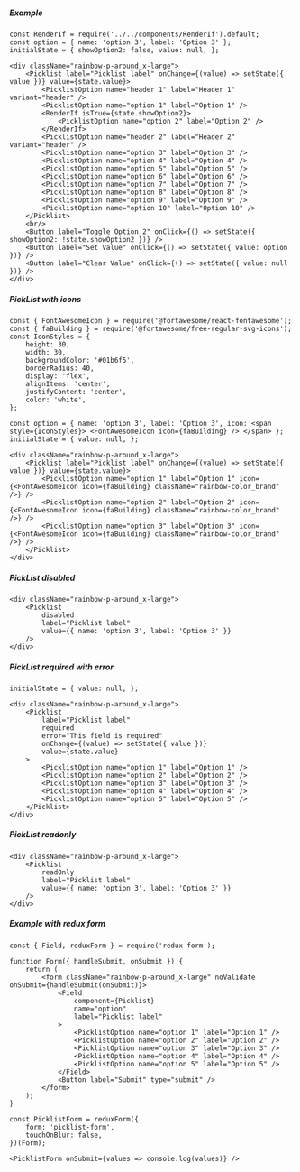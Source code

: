 ##### Example

    const RenderIf = require('../../components/RenderIf').default;
    const option = { name: 'option 3', label: 'Option 3' };
    initialState = { showOption2: false, value: null, };

    <div className="rainbow-p-around_x-large">
        <Picklist label="Picklist label" onChange={(value) => setState({ value })} value={state.value}>
            <PicklistOption name="header 1" label="Header 1" variant="header" />
            <PicklistOption name="option 1" label="Option 1" />
            <RenderIf isTrue={state.showOption2}>
                <PicklistOption name="option 2" label="Option 2" />
            </RenderIf>
            <PicklistOption name="header 2" label="Header 2" variant="header" />
            <PicklistOption name="option 3" label="Option 3" />
            <PicklistOption name="option 4" label="Option 4" />
            <PicklistOption name="option 5" label="Option 5" />
            <PicklistOption name="option 6" label="Option 6" />
            <PicklistOption name="option 7" label="Option 7" />
            <PicklistOption name="option 8" label="Option 8" />
            <PicklistOption name="option 9" label="Option 9" />
            <PicklistOption name="option 10" label="Option 10" />
        </Picklist>
        <br/>
        <Button label="Toggle Option 2" onClick={() => setState({ showOption2: !state.showOption2 })} />
        <Button label="Set Value" onClick={() => setState({ value: option })} />
        <Button label="Clear Value" onClick={() => setState({ value: null })} />
    </div>

##### PickList with icons

    const { FontAwesomeIcon } = require('@fortawesome/react-fontawesome');
    const { faBuilding } = require('@fortawesome/free-regular-svg-icons');
    const IconStyles = {
        height: 30,
        width: 30,
        backgroundColor: '#01b6f5',
        borderRadius: 40,
        display: 'flex',
        alignItems: 'center',
        justifyContent: 'center',
        color: 'white',
    };

    const option = { name: 'option 3', label: 'Option 3', icon: <span style={IconStyles}> <FontAwesomeIcon icon={faBuilding} /> </span> };
    initialState = { value: null, };

    <div className="rainbow-p-around_x-large">
        <Picklist label="Picklist label" onChange={(value) => setState({ value })} value={state.value}>
            <PicklistOption name="option 1" label="Option 1" icon={<FontAwesomeIcon icon={faBuilding} className="rainbow-color_brand" />} />
            <PicklistOption name="option 2" label="Option 2" icon={<FontAwesomeIcon icon={faBuilding} className="rainbow-color_brand" />} />
            <PicklistOption name="option 3" label="Option 3" icon={<FontAwesomeIcon icon={faBuilding} className="rainbow-color_brand" />} />
        </Picklist>
    </div>

##### PickList disabled

    <div className="rainbow-p-around_x-large">
        <Picklist
            disabled
            label="Picklist label"
            value={{ name: 'option 3', label: 'Option 3' }}
        />
    </div>

##### PickList required with error

    initialState = { value: null, };

    <div className="rainbow-p-around_x-large">
        <Picklist
            label="Picklist label"
            required
            error="This field is required"
            onChange={(value) => setState({ value })}
            value={state.value}
        >
            <PicklistOption name="option 1" label="Option 1" />
            <PicklistOption name="option 2" label="Option 2" />
            <PicklistOption name="option 3" label="Option 3" />
            <PicklistOption name="option 4" label="Option 4" />
            <PicklistOption name="option 5" label="Option 5" />
        </Picklist>
    </div>

##### PickList readonly

    <div className="rainbow-p-around_x-large">
        <Picklist
            readOnly
            label="Picklist label"
            value={{ name: 'option 3', label: 'Option 3' }}
        />
    </div>

##### Example with redux form

    const { Field, reduxForm } = require('redux-form');

    function Form({ handleSubmit, onSubmit }) {
        return (
            <form className="rainbow-p-around_x-large" noValidate onSubmit={handleSubmit(onSubmit)}>
                <Field
                    component={Picklist}
                    name="option"
                    label="Picklist label"
                >
                    <PicklistOption name="option 1" label="Option 1" />
                    <PicklistOption name="option 2" label="Option 2" />
                    <PicklistOption name="option 3" label="Option 3" />
                    <PicklistOption name="option 4" label="Option 4" />
                    <PicklistOption name="option 5" label="Option 5" />
                </Field>
                <Button label="Submit" type="submit" />
            </form>
        );
    }

    const PicklistForm = reduxForm({
        form: 'picklist-form',
        touchOnBlur: false,
    })(Form);

    <PicklistForm onSubmit={values => console.log(values)} />
